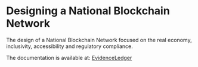 # Designing a National Blockchain Network

The design of a National Blockchain Network focused on the real economy, inclusivity, accessibility and regulatory compliance.

The documentation is available at: [EvidenceLedger](https://evidenceledger.netlify.app)